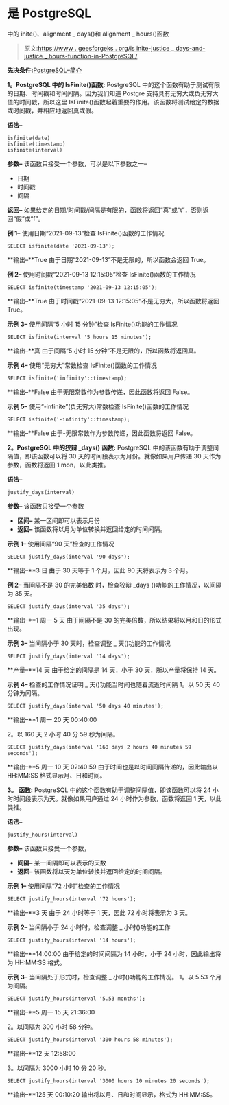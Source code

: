 # 是 PostgreSQL

中的 inite()、alignment _ days()和 alignment _ hours()函数

> 原文:[https://www . geesforgeks . org/is inite-justice _ days-and-justice _ hours-function-in-PostgreSQL/](https://www.geeksforgeeks.org/isfinite-justify_days-and-justify_hours-function-in-postgresql/)

**先决条件:**[PostgreSQL–简介](https://www.geeksforgeeks.org/what-is-postgresql-introduction/)

**1。PostgreSQL 中的 IsFinite()函数:**
PostgreSQL 中的这个函数有助于测试有限的日期、时间戳和时间间隔。因为我们知道 Postgre 支持具有无穷大或负无穷大值的时间戳，所以这里 IsFinite()函数起着重要的作用。该函数将测试给定的数据或时间戳，并相应地返回真或假。

**语法–**

```
isfinite(date)
isfinite(timestamp)
isfinite(interval)
```

**参数–**
该函数只接受一个参数，可以是以下参数之一–

*   日期
*   时间戳
*   间隔

**返回–**
如果给定的日期/时间戳/间隔是有限的，函数将返回“真”或“t”，否则返回“假”或“f”。

**例 1–**
使用日期“2021-09-13”检查 IsFinite()函数的工作情况

```
SELECT isfinite(date '2021-09-13');
```

**输出–**True
由于日期“2021-09-13”不是无限的，所以函数会返回 True。

**例 2–**
使用时间戳“2021-09-13 12:15:05”检查 IsFinite()函数的工作情况

```
SELECT isfinite(timestamp '2021-09-13 12:15:05');
```

**输出–**True
由于时间戳“2021-09-13 12:15:05”不是无穷大，所以函数将返回 True。

**示例 3–**
使用间隔“5 小时 15 分钟”检查 IsFinite()功能的工作情况

```
SELECT isfinite(interval '5 hours 15 minutes');
```

**输出–**真
由于间隔“5 小时 15 分钟”不是无限的，所以函数将返回真。

**示例 4–**
使用“无穷大”常数检查 IsFinite()函数的工作情况

```
SELECT isfinite('infinity'::timestamp);
```

**输出–**False
由于无限常数作为参数传递，因此函数将返回 False。

**示例 5–**
使用“-infinite”(负无穷大)常数检查 IsFinite()函数的工作情况

```
SELECT isfinite('-infinity'::timestamp);
```

**输出–**False
由于-无限常数作为参数传递，因此函数将返回 False。

**2。PostgreSQL 中的狡辩 _days()** **函数:**
PostgreSQL 中的该函数有助于调整间隔值，即该函数可以将 30 天的时间段表示为月份。就像如果用户传递 30 天作为参数，函数将返回 1 mon，以此类推。

**语法–**

```
justify_days(interval)
```

**参数–**
该函数只接受一个参数

*   **区间–**
    某一区间即可以表示月份
*   **返回–**
    该函数将以月为单位转换并返回给定的时间间隔。

**示例 1–**
使用间隔“90 天”检查的工作情况

```
SELECT justify_days(interval '90 days');
```

**输出–**3 日
由于 30 天等于 1 个月，因此 90 天将表示为 3 个月。

**例 2–**
当间隔不是 30 的完美倍数
时，检查狡辩 _days ()功能的工作情况，以间隔为 35 天。

```
SELECT justify_days(interval '35 days');
```

**输出–**1 周一 5 天
由于间隔不是 30 的完美倍数，所以结果将以月和日的形式出现。

**示例 3–**
当间隔小于 30 天时，检查调整 _ 天()功能的工作情况

```
SELECT justify_days(interval '14 days');
```

**产量–**14 天
由于给定的间隔是 14 天，小于 30 天，所以产量将保持 14 天。

**示例 4–**
检查的工作情况证明 _ 天()功能当时间也随着流逝时间隔
1。以 50 天 40 分钟为间隔。

```
SELECT justify_days(interval '50 days 40 minutes');
```

**输出–**1 周一 20 天 00:40:00

2。以 160 天 2 小时 40 分 59 秒为间隔。

```
SELECT justify_days(interval '160 days 2 hours 40 minutes 59 seconds');
```

**输出–**5 周一 10 天 02:40:59
由于时间也是以时间间隔传递的，因此输出以 HH:MM:SS 格式显示月、日和时间。

**3。** **函数:**
PostgreSQL 中的这个函数有助于调整间隔值，即该函数可以将 24 小时时间段表示为天。就像如果用户通过 24 小时作为参数，函数将返回 1 天，以此类推。

**语法–**

```
justify_hours(interval)
```

**参数–**
该函数只接受一个参数，

*   **间隔–**
    某一间隔即可以表示的天数
*   **返回–**
    该函数将以天为单位转换并返回给定的时间间隔。

**示例 1–**
使用间隔“72 小时”检查的工作情况

```
SELECT justify_hours(interval '72 hours');
```

**输出–**3 天
由于 24 小时等于 1 天，因此 72 小时将表示为 3 天。

**示例 2–**
当间隔小于 24 小时时，检查调整 _ 小时()功能的工作

```
SELECT justify_hours(interval '14 hours');
```

**输出–**14:00:00
由于给定的时间间隔为 14 小时，小于 24 小时，因此输出将为 HH:MM:SS 格式。

**示例 3–**
当间隔处于形式时，检查调整 _ 小时()功能的工作情况。
1。以 5.53 个月为间隔。

```
SELECT justify_hours(interval '5.53 months');
```

**输出–**5 周一 15 天 21:36:00

2。以间隔为 300 小时 58 分钟。

```
SELECT justify_hours(interval '300 hours 58 minutes');
```

**输出–**12 天 12:58:00

3。以间隔为 3000 小时 10 分 20 秒。

```
SELECT justify_hours(interval '3000 hours 10 minutes 20 seconds');
```

**输出–**125 天 00:10:20
输出将以月、日和时间显示，格式为 HH:MM:SS。